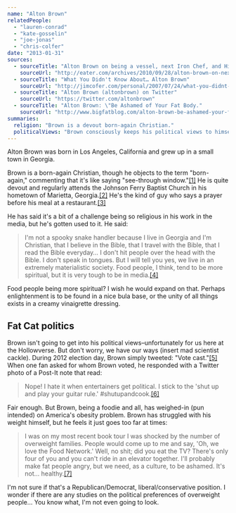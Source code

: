 ```yaml
---
name: "Alton Brown"
relatedPeople:
  - "lauren-conrad"
  - "kate-gosselin"
  - "joe-jonas"
  - "chris-colfer"
date: "2013-01-31"
sources:
  - sourceTitle: "Alton Brown on being a vessel, next Iron Chef, and His Faith"
    sourceUrl: "http://eater.com/archives/2010/09/28/alton-brown-on-next-iron-chef-faith-vessel.php"
  - sourceTitle: "What You Didn't Know About… Alton Brown"
    sourceUrl: "http://jimcofer.com/personal/2007/07/24/what-you-didnt-know-about-alton-brown/"
  - sourceTitle: "Alton Brown (altonbrown) on Twitter"
    sourceUrl: "https://twitter.com/altonbrown"
  - sourceTitle: "Alton Brown: \"Be Ashamed of Your Fat Body."
    sourceUrl: "http://www.bigfatblog.com/alton-brown-be-ashamed-your-fat-body"
summaries:
  religion: "Brown is a devout born-again Christian."
  politicalViews: "Brown consciously keeps his political views to himself, though he's got a thing or two to say about America's obesity issues."
---
```


Alton Brown was born in Los Angeles, California and grew up in a small town in Georgia.

Brown is a born-again Christian, though he objects to the term "born-again," commenting that it's like saying "see-through window."<a class="source-citation" href="#http%3A%2F%2Feater.com%2Farchives%2F2010%2F09%2F28%2Falton-brown-on-next-iron-chef-faith-vessel.php" title="Alton Brown on being a vessel, next Iron Chef, and His Faith">[1]</a> He is quite devout and regularly attends the Johnson Ferry Baptist Church in his hometown of Marietta, Georgia.<a class="source-citation" href="#http%3A%2F%2Fjimcofer.com%2Fpersonal%2F2007%2F07%2F24%2Fwhat-you-didnt-know-about-alton-brown%2F" title="What You Didn&apos;t Know About… Alton Brown">[2]</a> He's the kind of guy who says a prayer before his meal at a restaurant.<a class="source-citation" href="#http%3A%2F%2Feater.com%2Farchives%2F2010%2F09%2F28%2Falton-brown-on-next-iron-chef-faith-vessel.php" title="Alton Brown on being a vessel, next Iron Chef, and His Faith">[3]</a>

He has said it's a bit of a challenge being so religious in his work in the media, but he's gotten used to it. He said:

>I'm not a spooky snake handler because I live in Georgia and I'm Christian, that I believe in the Bible, that I travel with the Bible, that I read the Bible everyday… I don't hit people over the head with the Bible. I don't speak in tongues. But I will tell you yes, we live in an extremely materialistic society. Food people, I think, tend to be more spiritual, but it is very tough to be in media.<a class="source-citation" href="#http%3A%2F%2Feater.com%2Farchives%2F2010%2F09%2F28%2Falton-brown-on-next-iron-chef-faith-vessel.php" title="Alton Brown on being a vessel, next Iron Chef, and His Faith">[4]</a>

Food people being more spiritual? I wish he would expand on that. Perhaps enlightenment is to be found in a nice bula base, or the unity of all things exists in a creamy vinaigrette dressing.


## Fat Cat politics

Brown isn't going to get into his political views–unfortunately for us here at the Hollowverse. But don't worry, we have our ways (insert mad scientist cackle). During 2012 election day, Brown simply tweeted: "Vote cast."<a class="source-citation" href="#https%3A%2F%2Ftwitter.com%2Faltonbrown" title="Alton Brown (altonbrown) on Twitter">[5]</a> When one fan asked for whom Brown voted, he responded with a Twitter photo of a Post-It note that read:

>Nope! I hate it when entertainers get political. I stick to the 'shut up and play your guitar rule.' #shutupandcook.<a class="source-citation" href="#https%3A%2F%2Ftwitter.com%2Faltonbrown" title="Alton Brown (altonbrown) on Twitter">[6]</a>

Fair enough. But Brown, being a foodie and all, has weighed-in (pun intended) on America's obesity problem. Brown has struggled with his weight himself, but he feels it just goes too far at times:

>I was on my most recent book tour I was shocked by the number of overweight families. People would come up to me and say, 'Oh, we love the Food Network.' Well, no shit; did you eat the TV? There's only four of you and you can't ride in an elevator together. I'll probably make fat people angry, but we need, as a culture, to be ashamed. It's not… healthy.<a class="source-citation" href="#http%3A%2F%2Fwww.bigfatblog.com%2Falton-brown-be-ashamed-your-fat-body" title="Alton Brown: &quot;Be Ashamed of Your Fat Body.">[7]</a>

I'm not sure if that's a Republican/Democrat, liberal/conservative position. I wonder if there are any studies on the political preferences of overweight people… You know what, I'm not even going to look.
